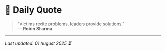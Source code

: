 # 📜 Daily Quote

> "Victims recite problems, leaders provide solutions."  
> — **Robin Sharma**

---

_Last updated: 01 August 2025 ⏳_
